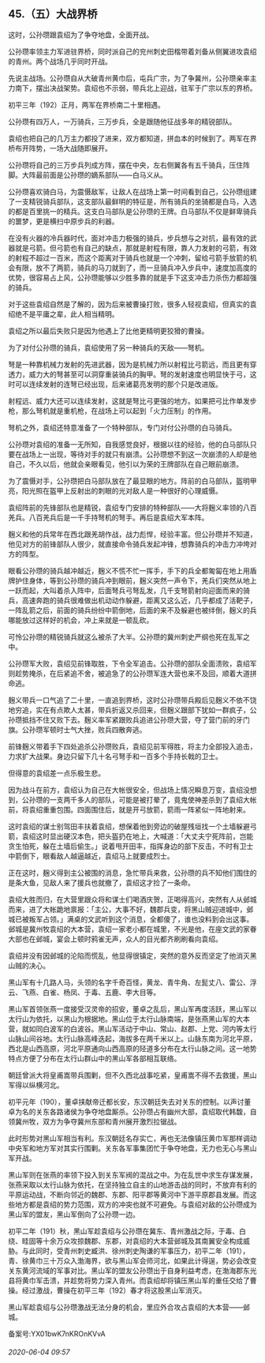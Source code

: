 ## 45.（五）大战界桥
这时，公孙瓒跟袁绍为了争夺地盘，全面开战。



公孙瓒率领主力军进驻界桥，同时派自己的兖州刺史田楷带着刘备从侧翼进攻袁绍的青州。两个战场几乎同时开战。



先说主战场。公孙瓒自从大破青州黄巾后，屯兵广宗，为了争冀州，公孙瓒亲率主力南下，摆出决战架势。袁绍也不示弱，带兵北上迎战，驻军于广宗以东的界桥。



初平三年（192）正月，两军在界桥南二十里相遇。



公孙瓒有四万人，一万骑兵，三万步兵，全是跟随他征战多年的精锐部队。



袁绍也把自己的几万主力都投了进来，双方都知道，拼血本的时候到了。两军在界桥布开阵势，一场大战随即展开。



公孙瓒将自己的三万步兵列成方阵，摆在中央，左右侧翼各有五千骑兵，压住阵脚。大阵最前面是公孙瓒的嫡系部队——白马义从。



公孙瓒喜欢骑白马，为震慑敌军，让敌人在战场上第一时间看到自己，公孙瓒组建了一支精锐骑兵部队，这支部队最鲜明的特征是，所有骑兵的坐骑都是白马，入选的都是百里挑一的精兵。这支白马部队是公孙瓒的王牌。白马部队不仅是鲜卑骑兵的噩梦，更是横扫中原步兵的利器。



在没有火器的冷兵器时代，面对冲击力极强的骑兵，步兵想与之对抗，最有效的武器就是弓箭。但弓箭也有自己的缺点，那就是射程有限，靠人力发射的弓箭，有效的射程不超过一百米，而这个距离对于骑兵也就是一个冲刺，留给弓箭手放箭的机会有限，放不了两箭，骑兵的马刀就到了，而一旦骑兵冲入步兵中，速度加高度的优势，很容易占上风，公孙瓒能够以少胜多靠的就是手下这支冲击力杀伤力都超强的骑兵。



对于这些袁绍自然是了解的，因为后来被曹操打败，很多人轻视袁绍，但真实的袁绍绝不是平庸之辈，此人相当精明。



袁绍之所以最后失败只是因为他遇上了比他更精明更狡猾的曹操。



为了对付公孙瓒的骑兵，袁绍使用了另一种骑兵的天敌——弩机。



弩是一种靠机械力发射的先进武器，因为是机械力所以射程比弓箭远，而且更有穿透力，威力大的弩甚至可以洞穿重装骑兵的胸甲。弩的发射速度也明显快于弓，这时可以连续发射的连弩已经出现，后来诸葛亮发明的那个只是改进版。



射程远、威力大还可以连续发射，这就是弩比弓更强的地方。如果把弓比作单发步枪，那么弩机就是重机枪，在战场上可以起到「火力压制」的作用。



弩机之外，袁绍还特意准备了一个特种部队，专门对付公孙瓒的白马骑兵。



公孙瓒对袁绍的准备一无所知，自我感觉良好，根据以往的经验，他的白马部队只要在战场上一出现，等待对手的就只有崩溃。公孙瓒想不到这一次崩溃的人却是他自己，不久以后，他就会亲眼看见，他引以为荣的王牌部队在自己眼前崩溃。



为了震慑对手，公孙瓒把白马部队放在了最显眼的地方。阵前的白马部队，盔明甲亮，阳光照在盔甲上反射出的刺眼的光对敌人是一种很好的心理威慑。



袁绍阵前的先锋部队也是精锐，袁绍专门安排的特种部队——大将麹义率领的八百羌兵。八百羌兵后是一千手持弩机的弩手。再后是袁绍大军本阵。



麹义和他的兵常年在西北跟羌胡作战，战力彪悍，经验丰富。但公孙瓒并不知道，他见对方的前锋部队人很少，就直接命令骑兵发起冲锋，想靠骑兵的冲击力冲垮对方的阵型。



眼看公孙瓒的骑兵越冲越近，麹义不慌不忙一挥手，手下的兵全都匍匐在地上用盾牌护住身体，等到公孙瓒的骑兵冲到眼前，麹义突然一声令下，羌兵们突然从地上一跃而起，大叫着杀入阵中，后面弩兵弓弩乱发，几千支弩箭射向迎面而来的骑兵，高速奔跑的骑兵很难做出机动动作躲避，距离又这么近，几乎都成了活靶子，一阵乱箭之后，前面的骑兵纷纷中箭倒地，后面的来不及躲避也被绊倒，麹义的兵哪能放过这样好的机会，冲上来就是一顿乱砍。



可怜公孙瓒的精锐骑兵就这么被杀了大半。公孙瓒的冀州刺史严纲也死在乱军之中。



公孙瓒军大败，袁绍见前锋取胜，下令全军追击。公孙瓒的部队全面溃败，袁绍军则趁势掩杀，在后紧追不舍，被追急了的公孙瓒军连大营也来不及回，顺着大道拼命逃。



麹义带兵一口气追了二十里，一直追到界桥，这时公孙瓒带兵殿后见麹义不依不饶地穷追，实在有点欺人太甚，带兵折返又杀回来，但麹义跟部下犹如一群疯子，公孙瓒抵挡不住又败下去。麹义率军紧跟败兵追进公孙瓒大营，夺了营门前的牙门旗。公孙瓒军顿时士气大挫，败兵四散奔逃。



前锋麹义带着手下四处追杀公孙瓒败兵，袁绍见前军得胜，将主力全部投入追击，力求扩大战果。身边只留下几十名弓弩手和一百多个手持长戟的卫士。



但得意的袁绍差一点乐极生悲。



因为战斗在前方，袁绍认为自己在大帐很安全，但战场上情况瞬息万变，袁绍没想到，公孙瓒的一支两千多人的部队，可能是被打晕了，竟鬼使神差杀到了袁绍大帐前，将袁绍重重包围。四面围住后，就是开弓放箭，箭雨一阵紧似一阵地射来。



这时袁绍的谋士别驾田丰扶着袁绍，想保着他到旁边的破屋残垣找一个土墙躲避弓箭，袁绍这时显出硬汉本色，把头盔扔在地上，大喊道：「大丈夫宁死阵前，岂能贪生怕死，躲在土墙后偷生。」说着甩开田丰，指挥身边的部下反击，不时有卫士中箭倒下，眼看敌人越逼越近，袁绍马上就要成烈士。



正在这时，麹义得到主公被围的消息，急忙带兵来救，公孙瓒的兵不知他们围住的是条大鱼，见敌人来了援兵也就撤了，袁绍这才捡了一条命。



袁绍大胜而归，在大营里跟众将和谋士们喝酒庆贺，正喝得高兴，突然有人从邺城而来，进了大帐跪地禀报：「主公，大事不好，魏郡兵变，将黑山贼迎进城中，邺城已被叛军占领。」满桌的文武听到这个消息，全都傻了，谁也没料到会出这事。邺城是冀州牧袁绍的大本营，袁绍一家老小都在城里，不光是他，在座文武的家眷大部也在邺城，宴会上顿时鸦雀无声，众人的目光都齐刷刷看向袁绍。



袁绍并没有因邺城的沦陷而慌乱，他显得很镇定，突然的意外反而坚定了他消灭黑山贼的决心。



黑山军有十几路人马，头领的名字千奇百怪，黄龙、青牛角、左髭丈八、雷公、浮云、飞燕、白雀、杨凤、于毒、五鹿、李大目等。



黑山军首领张燕一度接受汉灵帝的招安，董卓之乱后，黑山军再度活跃，黑山军以太行山为依托，以黑山为根据地。黑山位于太行山脉南端，是张燕黑山军的大本营，就如同白波军的白波谷。黑山军活动于中山、常山、赵郡、上党、河内等太行山脉山间谷地。太行山脉高峰迭起，海拔多在两千米以上。山脉东南为河北平原，西北是山西高原，河北平原通向山西高原的陉道多分布在太行山脉之间。这一地势特点方便了分布在太行山群山中的黑山军各部相互联络。



朝廷曾派大将皇甫嵩带兵围剿，但不久西北战事吃紧，皇甫嵩不得不去救援，黑山军得以纵横河北。



初平元年（190），董卓挟献帝迁都长安，东汉朝廷失去对关东的控制。以声讨董卓为名的关东各路诸侯为争夺地盘厮杀。公孙瓒占有幽州大部，袁绍取代韩馥，自领冀州牧，双方为争夺冀州东部和青州展开激烈拉锯战。



此时形势对黑山军相当有利。东汉朝廷名存实亡，再也无法像镇压黄巾军那样调动中央军和地方军对其实行围剿。关东各军事集团忙于争夺地盘，无力也无心与黑山军开战。



黑山军则在张燕的率领下投入到关东军阀的混战之中。为在乱世中求生存谋发展，张燕采取以太行山脉为依托，在坚持独立自主的山地游击战的同时，不放弃有利的平原运动战，不断向邻近的魏郡、东郡、阳平郡等黄河中下游平原郡县发展。而这些地方都是袁绍的势力范围，双方的冲突也就不可避免。与袁绍对敌的公孙瓒成为黑山军的盟友，黑山军倒向了公孙瓒一边。



初平二年（191）秋，黑山军趁袁绍与公孙瓒在冀东、青州激战之际，于毒、白绕、眭固等十余万众攻掠魏郡、东郡，对袁绍的大本营邺城及其南翼安全构成威胁。与此同时，受青州刺史臧洪、徐州刺史陶谦的军事压力，初平二年（191），青、徐黄巾三十万众入渤海界，欲与黑山军会师河北，如果此计得逞，势必会改变关东黄河流域的军事对比。黑山军的盟友公孙瓒出于自身利益考虑，在渤海郡东光县将黄巾军击溃，并趁势将势力深入青州。而袁绍却将镇压黑山军的重任交给了曹操。经过激战，曹操在初平三年（192）春才将这股黑山军消灭。



黑山军趁袁绍与公孙瓒激战无法分身的机会，里应外合攻占袁绍的大本营——邺城。



备案号:YX01bwK7nKROnKVvA


###### 2020-06-04 09:57
